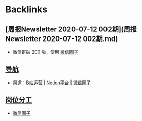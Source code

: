 
# Backlinks
## [周报Newsletter 2020-07-12 002期](周报Newsletter 2020-07-12 002期.md)
- 微信群破 200 啦，使用 [微信圈子](微信圈子.md)

## [导航](导航.md)
- 渠道：[B站运营](B站运营.md) | [Notion平台](Notion平台.md) | [微信圈子](微信圈子.md)

## [岗位分工](岗位分工.md)
- [微信圈子](微信圈子.md)

